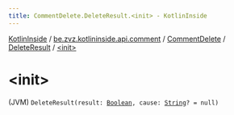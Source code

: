 ```yaml
---
title: CommentDelete.DeleteResult.<init> - KotlinInside
---
```


[KotlinInside](../../../index.html) / [be.zvz.kotlininside.api.comment](../../index.html) / [CommentDelete](../index.html) / [DeleteResult](index.html) / [&lt;init&gt;](./-init-.html)

# &lt;init&gt;

(JVM) `DeleteResult(result: `[`Boolean`](https://kotlinlang.org/api/latest/jvm/stdlib/kotlin/-boolean/index.html)`, cause: `[`String`](https://kotlinlang.org/api/latest/jvm/stdlib/kotlin/-string/index.html)`? = null)`